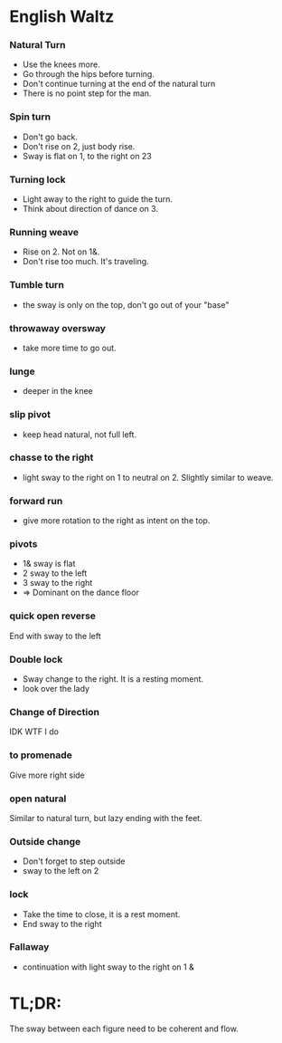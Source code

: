 # English Waltz

### Natural Turn

- Use the knees more.
- Go through the hips before turning.
- Don't continue turning at the end of the natural turn
- There is no point step for the man.

### Spin turn

- Don't go back.
- Don't rise on 2, just body rise.
- Sway is flat on 1, to the right on 23

### Turning lock
- Light away to the right to guide the turn.
- Think about direction of dance on 3.

### Running weave
- Rise on 2. Not on 1&.
- Don't rise too much. It's traveling.

### Tumble turn
- the sway is only on the top, don't go out of your "base"

### throwaway oversway
- take more time to go out.

### lunge
- deeper in the knee

### slip pivot
- keep head natural, not full left.

### chasse to the right
- light sway to the right on 1
to neutral on 2. Slightly similar to weave.

### forward run
- give more rotation to the right as intent on the top.

### pivots
- 1& sway is flat
- 2 sway to the left
- 3 sway to the right
- => Dominant on the dance floor

### quick open reverse
End with sway to the left

### Double lock
- Sway change to the right. It is a resting moment.
- look over the lady

### Change of Direction
IDK WTF I do

### to promenade
Give more right side

### open natural
Similar to natural turn, but lazy ending with the feet.

### Outside change
- Don't forget to step outside
- sway to the left on 2

### lock
- Take the time to close, it is a rest moment.
- End sway to the right

### Fallaway
- continuation with light sway to the right on 1 &

# TL;DR:

The sway between each figure need to be coherent and flow.